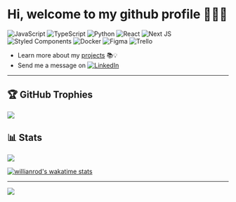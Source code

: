 # Hi, welcome to my github profile 👨🏽‍💻
![JavaScript](https://img.shields.io/badge/javascript-%23323330.svg?style=flat&logo=javascript&logoColor=%23F7DF1E) ![TypeScript](https://img.shields.io/badge/typescript-%23007ACC.svg?style=flat&logo=typescript&logoColor=white) ![Python](https://img.shields.io/badge/python-3670A0?style=flat&logo=python&logoColor=ffdd54) ![React](https://img.shields.io/badge/react-%2320232a.svg?style=flat&logo=react&logoColor=%2361DAFB) ![Next JS](https://img.shields.io/badge/Next-black?style=flat&logo=next.js&logoColor=white) ![Styled Components](https://img.shields.io/badge/styled--components-DB7093?style=flat&logo=styled-components&logoColor=white) ![Docker](https://img.shields.io/badge/docker-%230db7ed.svg?style=flat&logo=docker&logoColor=white) 	![Figma](https://img.shields.io/badge/figma-%23F24E1E.svg?style=flat&logo=figma&logoColor=white) ![Trello](https://img.shields.io/badge/Trello-%23026AA7.svg?style=flat&logo=Trello&logoColor=white)

- Learn more about my [projects](https://patrickmoreira.netlify.app/) 📚💡 <br />
- Send me a message on [![LinkedIn](https://img.shields.io/badge/LinkedIn-%230077B5.svg?logo=linkedin&logoColor=white)](https://linkedin.com/in/patrick-moreirarosa/)
---

## 🏆 GitHub Trophies
![](https://github-profile-trophy.vercel.app/?username=patrick-moreira&theme=tokyonight&no-frame=false&no-bg=false&margin-w=4)

## 📊 Stats
![](https://github-readme-streak-stats.herokuapp.com/?user=patrick-moreira&theme=tokyonight&hide_border=false)<br/>

[![willianrod's wakatime stats](https://github-readme-stats.vercel.app/api/wakatime?username=patrickmoreira&layout=compact&theme=tokyonight&hide=Java,Makefile,C++,XML,CSV,C,Text,Properties,c%2B%2B,git%20config,JSX,SQL)](https://github.com/patrick-moreira/github-readme-stats)

---
[![](https://visitcount.itsvg.in/api?id=patrick-moreira&icon=5&color=6)](https://visitcount.itsvg.in)
